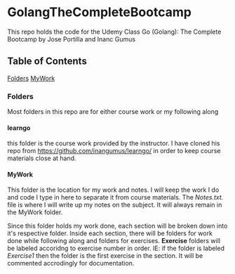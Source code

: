 # GolangTheCompleteBootcamp

This repo holds the code for the Udemy Class Go (Golang): The Complete Bootcamp by Jose Portilla and Inanc Gumus

## Table of Contents

 [Folders](#Folders)
[MyWork](#Mywork)

### Folders

Most folders in this repo are for either course work or my following along

#### learngo

this folder is the course work provided by the instructor. I have cloned his repo from <https://github.com/inangumus/learngo/> in order to keep course materials close at hand.

#### MyWork

This folder is the location for my work and notes. I will keep the work I do and code I type in here to separate it from course materials. The _Notes.txt._ file is where I will write up my notes on the subject. It will always remain in the MyWork folder.

Since this folder holds my work done, each section will be broken down into it's respective folder. Inside each section, there will be folders for work done while following along and folders for exercises. __Exercise__ folders will be labeled accoridng to exercise number in order. IE: if the folder is labeled _Exercise1_ then the folder is the first exercise in the section. It will be commented accrodingly for documentation.
